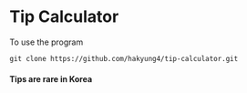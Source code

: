 # Tip Calculator

To use the program
```
git clone https://github.com/hakyung4/tip-calculator.git
```

#### Tips are rare in Korea
